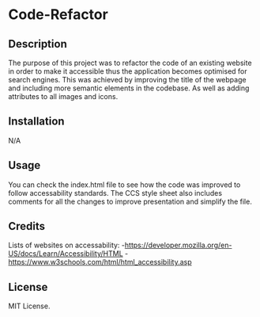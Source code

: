 # Code-Refactor

## Description

The purpose of this project was to refactor the code of an existing website in order to make it accessible thus the application becomes optimised for search engines. This was achieved by improving the title of the webpage and including more semantic elements in the codebase. As well as adding <alt> attributes to all images and icons.

## Installation 

N/A

## Usage

You can check the index.html file to see how the code was improved to follow accessability standards. The CCS style sheet also includes comments for all the changes to improve presentation and simplify the file.

## Credits
 
Lists of websites on accessability:
-https://developer.mozilla.org/en-US/docs/Learn/Accessibility/HTML
-https://www.w3schools.com/html/html_accessibility.asp

## License

MIT License.
